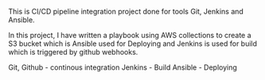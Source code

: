 This is CI/CD pipeline integration project done for tools Git, Jenkins and Ansible.

In this project, I have written a playbook using AWS collections to create a S3 bucket which is Ansible used for Deploying and Jenkins is used for build which is triggered by github webhooks.

Git, Github - continous integration
Jenkins - Build 
Ansible - Deploying
